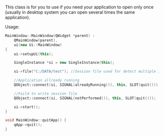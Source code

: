 This class is for you to use if you need your application to open only once (usually in desktop system you can open several times the same application).

Usage:

```cpp
MainWindow::MainWindow(QWidget *parent) :
	QMainWindow(parent),
	ui(new Ui::MainWindow)
{
	ui->setupUi(this);

    SingleInstance *si = new SingleInstance(this);

    si->file("C:/DATA/test"); //Session file used for detect multiple instances

    //Application allready running
    QObject::connect(si, SIGNAL(alreadyRunning()), this, SLOT(quit()));

    //Faild to write session file
    QObject::connect(si, SIGNAL(notPerformed()), this, SLOT(quit()));

    si->start();
}

void MainWindow::quitApp() {
	qApp->quit();
}
```

